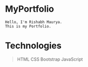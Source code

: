 # MyPortfolio

    Hello, I'm Rishabh Maurya.
    This is my Portfolio.

# Technologies

> HTML
> CSS
> Bootstrap
> JavaScript
